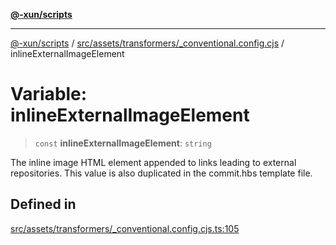 [**@-xun/scripts**](../../../../../README.md)

***

[@-xun/scripts](../../../../../README.md) / [src/assets/transformers/\_conventional.config.cjs](../README.md) / inlineExternalImageElement

# Variable: inlineExternalImageElement

> `const` **inlineExternalImageElement**: `string`

The inline image HTML element appended to links leading to external
repositories. This value is also duplicated in the commit.hbs template file.

## Defined in

[src/assets/transformers/\_conventional.config.cjs.ts:105](https://github.com/Xunnamius/xscripts/blob/3a8e3952522a9aa3e84a1990f6fcb2207da32534/src/assets/transformers/_conventional.config.cjs.ts#L105)
